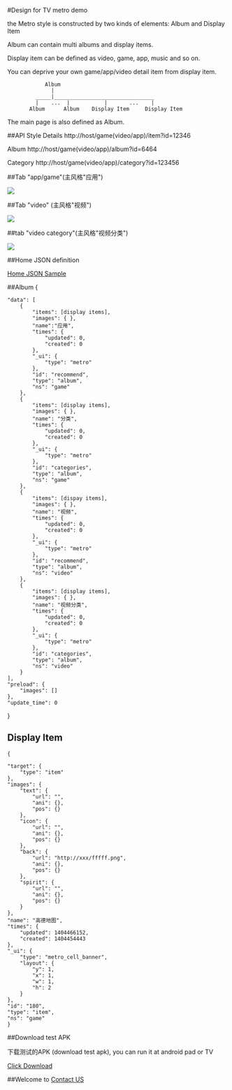 #Design for TV metro demo

the Metro style is constructed by two kinds of elements:
Album and Display Item

Album can contain multi albums and display items.

Display item can be defined as video, game, app, music and so on.

You can deprive your own game/app/video detail item from display item.

                Album
                  |
             _____|________________________________
             |    ...  |           |       ...    |
           Album      Album    Display Item     Display Item
           
 The main page is also defined as Album.
 
##API Style
Details
http://host/game(video/app)/item?id=12346

Album
http://host/game(video/app)/album?id=6464

Category
http://host/game(video/app)/category?id=123456
 
##Tab "app/game"(主风格"应用")

<img src="https://raw.githubusercontent.com/AiAndroid/stream/master/tv/game/en/app_en.png" />

##Tab "video" (主风格"视频")

<img src="https://raw.githubusercontent.com/AiAndroid/stream/master/tv/game/en/video_en.png"/>

##tab "video category"(主风格"视频分类")

<img src="https://raw.githubusercontent.com/AiAndroid/stream/master/tv/game/en/video_list_en.png"/>

##Home JSON definition
<p>
<a href="https://raw.githubusercontent.com/AiAndroid/stream/master/tv/game/home.json">Home JSON Sample</a>
</p>

##Album
{

    "data": [
        {
            "items": [display items],
            "images": { },
            "name":"应用",
            "times": {
                "updated": 0,
                "created": 0
            },
            "_ui": {
                "type": "metro"
            },
            "id": "recommend",
            "type": "album",
            "ns": "game"
        },
        {
            "items": [display items],
            "images": { },
            "name": "分类",
            "times": {
                "updated": 0,
                "created": 0
            },
            "_ui": {
                "type": "metro"
            },
            "id": "categories",
            "type": "album",
            "ns": "game"
        },
        {
            "items": [dispay items],
            "images": { },
            "name": "视频",
            "times": {
                "updated": 0,
                "created": 0
            },
            "_ui": {
                "type": "metro"
            },
            "id": "recommend",
            "type": "album",
            "ns": "video"
        },
        {
            "items": [display items],
            "images": { },
            "name": "视频分类",
            "times": {
                "updated": 0,
                "created": 0
            },
            "_ui": {
                "type": "metro"
            },
            "id": "categories",
            "type": "album",
            "ns": "video"
        }
    ],
    "preload": {
        "images": []
    },
    "update_time": 0

}

## Display Item

    {
        
    "target": {
        "type": "item"
    },
    "images": {
        "text": {
            "url": "",
            "ani": {},
            "pos": {}
        },
        "icon": {
            "url": "",
            "ani": {},
            "pos": {}
        },
        "back": {
            "url": "http://xxx/fffff.png",
            "ani": {},
            "pos": {}
        },
        "spirit": {
            "url": "",
            "ani": {},
            "pos": {}
        }
    },
    "name": "高德地图",
    "times": {
        "updated": 1404466152,
        "created": 1404454443
    },
    "_ui": {
        "type": "metro_cell_banner",
        "layout": {
            "y": 1,
            "x": 1,
            "w": 1,
            "h": 2
        }
    },
    "id": "180",
    "type": "item",
    "ns": "game"
    }
    


##Download test APK
<p>下载测试的APK (download test apk), you can run it at android pad or TV</p>
<a href="https://github.com/AiAndroid/stream/raw/master/tv/game/androidTV.apk">Click Download</a>

##Welcome to <a href="mailto:liuhuadong78@gmail.com">Contact US<a/>



